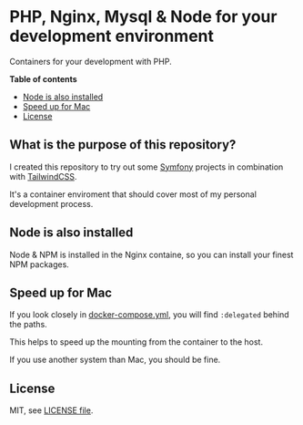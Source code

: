 # PHP, Nginx, Mysql & Node for your development environment

Containers for your development with PHP.

**Table of contents**

* [Node is also installed](#node-is-also-installed)
* [Speed up for Mac](#speed-up-for-mac)
* [License](#license)


## What is the purpose of this repository?

I created this repository to try out some [Symfony](https://symfony.com/)
projects in combination with [TailwindCSS](https://tailwindcss.com/).

It's a container enviroment that should cover most of my personal 
development process.

## Node is also installed

Node & NPM is installed in the Nginx containe, so you can install your finest
NPM packages.


## Speed up for Mac

If you look closely in [docker-compose.yml](docker-compose.yml), you will find `:delegated`
behind the paths.

This helps to speed up the mounting from the container to the host.

If you use another system than Mac, you should be fine.

## License

MIT, see [LICENSE file](LICENSE).
